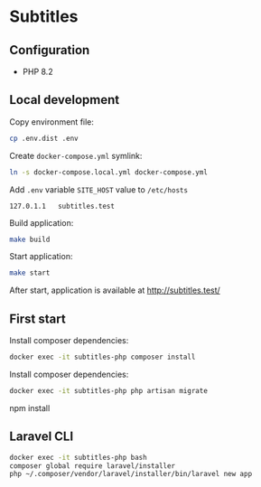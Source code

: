 # Subtitles


## Configuration
- PHP 8.2

## Local development
Copy environment file:
```bash
cp .env.dist .env
```

Create `docker-compose.yml` symlink:
```bash
ln -s docker-compose.local.yml docker-compose.yml
```

Add `.env` variable `SITE_HOST` value to `/etc/hosts`
```text
127.0.1.1	subtitles.test
```

Build application:
```bash
make build
```

Start application:
```bash
make start
```

After start, application is available at http://subtitles.test/

## First start
Install composer dependencies:
```bash
docker exec -it subtitles-php composer install
```

Install composer dependencies:
```bash
docker exec -it subtitles-php php artisan migrate
```

npm install

## Laravel CLI
```bash 
docker exec -it subtitles-php bash
composer global require laravel/installer
php ~/.composer/vendor/laravel/installer/bin/laravel new app
```


